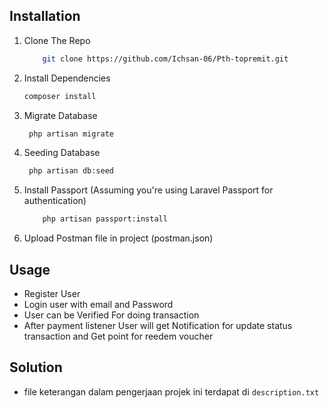 
## Installation
 1. Clone The Repo
    ```sh 
        git clone https://github.com/Ichsan-06/Pth-topremit.git
    ```

2. Install Dependencies
    ```sh
    composer install
    ```

3. Migrate Database
    ```sh 
     php artisan migrate
    ```
4. Seeding Database
    ```sh 
     php artisan db:seed
    ```

5. Install Passport (Assuming you're using Laravel Passport for authentication)
    ```sh 
        php artisan passport:install
    ```

6. Upload Postman file in project (postman.json)


## Usage
 - Register User 
 - Login user with email and Password
 - User can be Verified For doing transaction 
 - After payment listener User will get Notification for update status transaction and Get point for reedem voucher

## Solution
 - file keterangan dalam pengerjaan projek ini terdapat di `description.txt`


   
